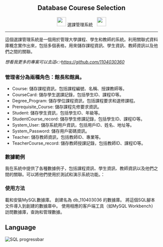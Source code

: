 <p align="center">
 <h2 align="center">Database Courese Selection</h2>
 <p align="center"><img style="margin-bottom:-10px; height: 30px; width:30px;  " src="https://readme-components.vercel.app/api?component=logo&logo=react&fill=linear-gradient%2862deg%2C%20%238EC5FC%200%25%2C%20%23E0C3FC%20100%25%29%3B%0A&text=false&animation=spin"/>
 選課管理系統
<img style="margin-bottom:-10px; height: 30px; width:30px;  margin-left: 10px;" src="https://readme-components.vercel.app/api?component=logo&logo=react&fill=linear-gradient%2862deg%2C%20%238EC5FC%200%25%2C%20%23E0C3FC%20100%25%29%3B%0A&text=false&animation=spin"/></p>
</p>
<hr>

這個選課管理系統是一個用於管理大學課程、學生和教師的系統。利用關聯式資料庫概念實作出來，包括多個表格，用來儲存課程資訊、學生資訊、教師資訊以及他們之間的關聯。

*想看我更多的專案可以去這👉https://github.com/1104030360*
### 管理者分為兩種角色：館長和館員。
* Course: 儲存課程資訊，包括課程編號、名稱、授課教師等。
* CourseCard: 儲存學生選課記錄，包括學生ID、課程ID等。
* Degree_Program: 儲存學位課程資訊，包括課程要求和選修課程。
* Prerequisite_Course: 儲存課程先修要求資訊。
* Student: 儲存學生資訊，包括學生ID、年級等。
* StudentCourse_record: 儲存學生修課記錄，包括學生ID、課程ID等。
* System_User: 儲存系統用戶資訊，包括用戶ID、姓名、地址等。
* System_Password: 儲存用戶密碼資訊。
* Teacher: 儲存教師資訊，包括教師ID、專業等。
* TeacherCourse_record: 儲存教師授課記錄，包括教師ID、課程ID等。
### 數據範例
我在系統中提供了各種數據例子，包括課程資訊、學生資訊、教師資訊以及他們之間的關聯。可以將他們使用於測試和演示系統功能。：

### 使用方法
載和安裝MySQL數據庫。
創建名為 db_110403036 的數據庫。
將這個SQL腳本文件導入到創建的數據庫中。
使用相應的客戶端工具（如MySQL Workbench）訪問數據庫，查詢和管理數據。
  
## Language


![SQL progressbar](https://readme-components.vercel.app/api?component=linearprogress&value=100&skill=SQL&fill=linear-gradient%2862deg%2C%20%238EC5FC%200%25%2C%20%23E0C3FC%20100%25%29%3B%0A)

